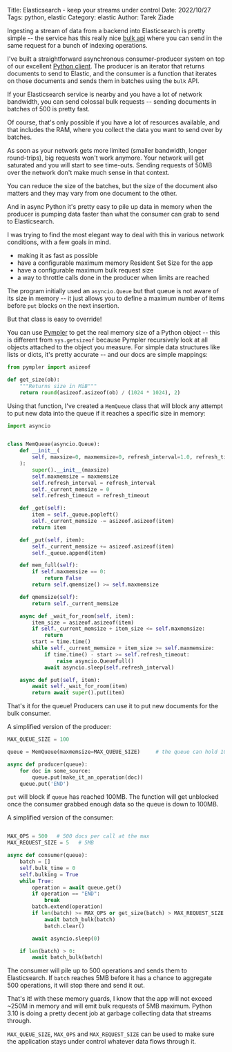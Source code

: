 Title: Elasticsearch - keep your streams under control
Date: 2022/10/27
Tags: python, elastic
Category: elastic
Author: Tarek Ziade


Ingesting a stream of data from a backend into Elasticsearch is pretty simple -- the service has this really
nice [bulk api](https://www.elastic.co/guide/en/elasticsearch/reference/8.4/docs-bulk.html) where you
can send in the same request for a bunch of indexing operations.

I've built a straightforward asynchronous consumer-producer system on top of our excellent [Python client](https://elasticsearch-py.readthedocs.io/).
The producer is an iterator that returns documents to send to Elastic, and the consumer is a function that
iterates on those documents and sends them in batches using the `bulk` API.

If your Elasticsearch service is nearby and you have a lot of network
bandwidth, you can send colossal bulk requests -- sending documents in batches of
500 is pretty fast.

Of course, that's only possible if you have a lot of resources available, and
that includes the RAM, where you collect the data you want to send over by
batches.

As soon as your network gets more limited (smaller bandwidth, longer
round-trips), big requests won't work anymore. Your network will get saturated
and you will start to see time-outs. Sending requests of 50MB over the network
don't make much sense in that context.

You can reduce the size of the batches, but the size of the document also matters
and they may vary from one document to the other.

And in async Python it's pretty easy to pile up data in memory when the producer
is pumping data faster than what the consumer can grab to send to Elasticsearch.

I was trying to find the most elegant way to deal with this in various network conditions,
with a few goals in mind.

- making it as fast as possible
- have a configurable maximum memory Resident Set Size for the app
- have a configurable maximum bulk request size
- a way to throttle calls done in the producer when limits are reached

The program initially used an `asyncio.Queue` but that queue is not aware of its
size in memory -- it just allows you to define a maximum number of items before
`put` blocks on the next insertion.

But that class is easy to override!


You can use [Pympler](https://pympler.readthedocs.io) to get the real memory size of a
Python object -- this is different from `sys.getsizeof` because Pympler recursively look
at all objects attached to the object you measure. For simple data structures like
lists or dicts, it's pretty accurate -- and our docs are simple mappings:

```python
from pympler import asizeof

def get_size(ob):
    """Returns size in MiB"""
    return round(asizeof.asizeof(ob) / (1024 * 1024), 2)
```

Using that function, I've created a `MemQueue` class that will block any
attempt to put new data into the queue if it reaches a specific size in memory:

```python
import asyncio


class MemQueue(asyncio.Queue):
    def __init__(
        self, maxsize=0, maxmemsize=0, refresh_interval=1.0, refresh_timeout=60
    ):
        super().__init__(maxsize)
        self.maxmemsize = maxmemsize
        self.refresh_interval = refresh_interval
        self._current_memsize = 0
        self.refresh_timeout = refresh_timeout

    def _get(self):
        item = self._queue.popleft()
        self._current_memsize -= asizeof.asizeof(item)
        return item

    def _put(self, item):
        self._current_memsize += asizeof.asizeof(item)
        self._queue.append(item)

    def mem_full(self):
        if self.maxmemsize == 0:
            return False
        return self.qmemsize() >= self.maxmemsize

    def qmemsize(self):
        return self._current_memsize

    async def _wait_for_room(self, item):
        item_size = asizeof.asizeof(item)
        if self._current_memsize + item_size <= self.maxmemsize:
            return
        start = time.time()
        while self._current_memsize + item_size >= self.maxmemsize:
            if time.time() - start >= self.refresh_timeout:
                raise asyncio.QueueFull()
            await asyncio.sleep(self.refresh_interval)

    async def put(self, item):
        await self._wait_for_room(item)
        return await super().put(item)
```


That's it for the queue! Producers can use it to put new documents for the bulk consumer.

A simplified version of the producer:

```python
MAX_QUEUE_SIZE = 100

queue = MemQueue(maxmemsize=MAX_QUEUE_SIZE)     # the queue can hold 100MB

async def producer(queue):
    for doc in some_source:
        queue.put(make_it_an_operation(doc))
    queue.put('END')
```

`put` will block if `queue` has reached 100MB. The function will get unblocked
once the consumer grabbed enough data so the queue is down to 100MB.

A simplified version of the consumer:

```python

MAX_OPS = 500   # 500 docs per call at the max
MAX_REQUEST_SIZE = 5   # 5MB

async def consumer(queue):
    batch = []
    self.bulk_time = 0
    self.bulking = True
    while True:
        operation = await queue.get()
        if operation == "END":
            break
        batch.extend(operation)
        if len(batch) >= MAX_OPS or get_size(batch) > MAX_REQUEST_SIZE:
            await batch_bulk(batch)
            batch.clear()

        await asyncio.sleep(0)

    if len(batch) > 0:
        await batch_bulk(batch)
```

The consumer will pile up to 500 operations and sends them to Elasticsearch.
If `batch` reaches 5MB before it has a chance to aggregate 500 operations, it
will stop there and send it out.

That's it! with these memory guards, I know that the app will not exceed
~250M in memory and will emit bulk requests of 5MB maximum.
Python 3.10 is doing a pretty decent job at garbage collecting data that streams
through.

`MAX_QUEUE_SIZE`, `MAX_OPS` and `MAX_REQUEST_SIZE` can be used to make sure the
application stays under control whatever data flows through it.
